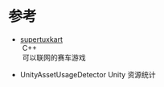 # 参考

- [supertuxkart](https://github.com/supertuxkart)  
  C++  
  可以联网的赛车游戏

- UnityAssetUsageDetector
  Unity 资源统计
